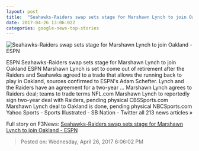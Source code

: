 ```yaml
---
layout: post
title:  "Seahawks-Raiders swap sets stage for Marshawn Lynch to join Oakland - ESPN"
date: 2017-04-26 13:06:02Z
categories: google-news-top-stories
---
```


![Seahawks-Raiders swap sets stage for Marshawn Lynch to join Oakland - ESPN](http://a.espncdn.com/combiner/i?img=%2Fphoto%2F2016%2F0516%2Fr83798_1296x729_16%2D9.jpg)

ESPN Seahawks-Raiders swap sets stage for Marshawn Lynch to join Oakland ESPN Marshawn Lynch is set to come out of retirement after the Raiders and Seahawks agreed to a trade that allows the running back to play in Oakland, sources confirmed to ESPN's Adam Schefter. Lynch and the Raiders have an agreement for a two-year ... Marshawn Lynch agrees to Raiders deal; teams to trade terms NFL.com Marshawn Lynch to reportedly sign two-year deal with Raiders, pending physical CBSSports.com Marshawn Lynch deal to Oakland is done, pending physical NBCSports.com Yahoo Sports - Sports Illustrated - SB Nation - Twitter all 213 news articles »


Full story on F3News: [Seahawks-Raiders swap sets stage for Marshawn Lynch to join Oakland - ESPN](http://www.f3nws.com/n/vzMscC)

> Posted on: Wednesday, April 26, 2017 6:06:02 PM
